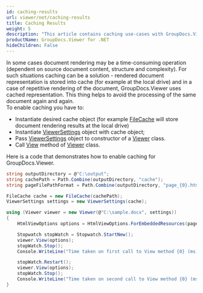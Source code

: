 ```yaml
---
id: caching-results
url: viewer/net/caching-results
title: Caching Results
weight: 5
description: "This article contains caching use-cases with GroupDocs.Viewer within your .NET applications."
productName: GroupDocs.Viewer for .NET
hideChildren: False
---
```

In some cases document rendering may be a time-consuming operation (dependent on source document content, structure and complexity). For such situations caching can be a solution - rendered document representation is stored into cache (for example at the local drive) and in a case of repetitive rendering of the document, GroupDocs.Viewer uses cached representation. This thing helps to avoid the processing of the same document again and again.  
To enable caching you have to:

* Instantiate desired cache object (for example [FileCache](https://apireference.groupdocs.com/net/viewer/groupdocs.viewer.caching/filecache) will store document rendering results at the local drive)
* Instantiate [ViewerSettings](https://apireference.groupdocs.com/net/viewer/groupdocs.viewer/viewersettings) object with cache object;
* Pass [ViewerSettings](https://apireference.groupdocs.com/net/viewer/groupdocs.viewer/viewersettings) object to constructor of a [Viewer](https://apireference.groupdocs.com/net/viewer/groupdocs.viewer/viewer) class.
* Call [View](https://apireference.groupdocs.com/net/viewer/groupdocs.viewer/viewer/methods/view) method of [Viewer](https://apireference.groupdocs.com/net/viewer/groupdocs.viewer/viewer) class.

Here is a code that demonstrates how to enable caching for GroupDocs.Viewer.

```csharp
string outputDirectory = @"C:\output";
string cachePath = Path.Combine(outputDirectory, "cache");
string pageFilePathFormat = Path.Combine(outputDirectory, "page_{0}.html");

FileCache cache = new FileCache(cachePath);
ViewerSettings settings = new ViewerSettings(cache);

using (Viewer viewer = new Viewer(@"C:\sample.docx", settings))
{
    HtmlViewOptions options = HtmlViewOptions.ForEmbeddedResources(pageFilePathFormat);

    Stopwatch stopWatch = Stopwatch.StartNew();
    viewer.View(options);
    stopWatch.Stop();
    Console.WriteLine("Time taken on first call to View method {0} (ms).", stopWatch.ElapsedMilliseconds);

    stopWatch.Restart();
    viewer.View(options);
    stopWatch.Stop();
    Console.WriteLine("Time taken on second call to View method {0} (ms).", stopWatch.ElapsedMilliseconds);
}
```